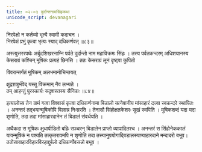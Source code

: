 ```yaml
---
title: ०२-०३ दुर्दान्तनामसिंहकथा
unicode_script: devanagari
---
```


निरपेक्षो न कर्तव्यो भृत्यै स्वामी कदाचन ।  
निरपेक्षं प्रभुं कृत्वा भृत्यः स्याद् दधिकर्णवत् ॥८३॥

अस्त्युत्तररपथेः अर्बुदशिखरनाम्नि पर्वते दुर्दान्तो नाम महाविक्रमः सिंहः । तस्य पर्वतकन्दरम् अधिशयानस्य केसराग्रं कश्चिन् मूषिकः प्रत्यहं छिनत्ति । ततः केसराग्रं लूनं दृष्ट्वा कुपितो

विवरान्तर्गतं मूषिकम् अलभमानोचिन्तयत्

क्षुद्रशत्रुर्भवेद् यस्तु विक्रमान् नैव लभ्यते ।  
तम् आहन्तुं पुरस्कार्यः सदृशस्तस्य सैनिकः ॥८४॥

इत्यालोच्य तेन ग्रामं गत्वा विश्वासं कृत्वा दधिकर्णनामा बिडालो यत्नेवानीय मांसाहारं दत्त्वा स्वकन्दरे स्थापितः । अनन्तरं तद्भयान्मूषिकोपि विलान्न निःसरति । तेनासौ सिंहोक्षतकेशरः सुखं स्वपिति । मूषिकशब्दं यदा यदा शृणोति, तदा तदा मांसाहारदानेन तं बिडालं संवर्धयति ।  

अथैकदा स मूषिकः क्षुधापीडितो बहिः सञ्चरन् बिडालेन प्राप्तो व्यापादितश्च । अनन्तरं स सिंहोनेककालं यावन्मूषिकं न पश्यति तत्कृतरावमपि न शृणोति तदा तस्यानुपयोगाद्बिडालस्याप्याहारदाने मन्दादरो बभूव।  
ततोसावाहारविहारविरहाद्दुर्बलो दधिकर्णोवसन्नो बभूव ।  
